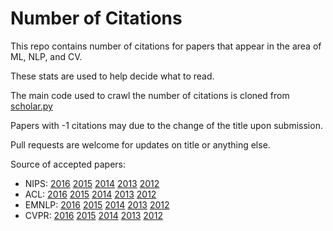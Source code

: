 Number of Citations
==========

This repo contains number of citations for papers that appear in the area of ML, NLP, and CV. 

These stats are used to help decide what to read.

The main code used to crawl the number of citations is cloned from [scholar.py](https://github.com/ckreibich/scholar.py)

Papers with -1 citations may due to the change of the title upon submission. 

Pull requests are welcome for updates on title or anything else.

Source of accepted papers:

* NIPS: [2016](https://nips.cc/Conferences/2016/AcceptedPapers) [2015](https://nips.cc/Conferences/2015/AcceptedPapers) [2014](https://papers.nips.cc/book/advances-in-neural-information-processing-systems-27-2014) [2013](https://papers.nips.cc/book/advances-in-neural-information-processing-systems-26-2013) [2012](https://papers.nips.cc/book/advances-in-neural-information-processing-systems-25-2012)
* ACL: [2016](http://acl2016.org/index.php?article_id=68) [2015](http://acl2015.org/accepted_papers.html) [2014](http://acl2014.org/Program.htm) [2013](http://acl2013.org/site/accepted-papers.html) [2012](http://mirror.aclweb.org/acl2012/program/sub00.asp.html)
* EMNLP: [2016](https://www.aclweb.org/mirror/emnlp2016/accepted-papers.html) [2015](http://www.emnlp2015.org/accepted-papers.html#long) [2014](http://emnlp2014.org/papers.html) [2013](http://mirror.aclweb.org/emnlp2013/papers.html) [2012](http://emnlp-conll2012.unige.ch/papers.html)
* CVPR: [2016](http://www.cv-foundation.org/openaccess/CVPR2016.py) [2015](http://www.cv-foundation.org/openaccess/CVPR2015.py) [2014](http://www.cv-foundation.org/openaccess/CVPR2014.py) [2013](http://www.cv-foundation.org/openaccess/CVPR2013.py) [2012](http://tab.computer.org/pamitc/archive/cvpr2012/program-details/papers.html)
